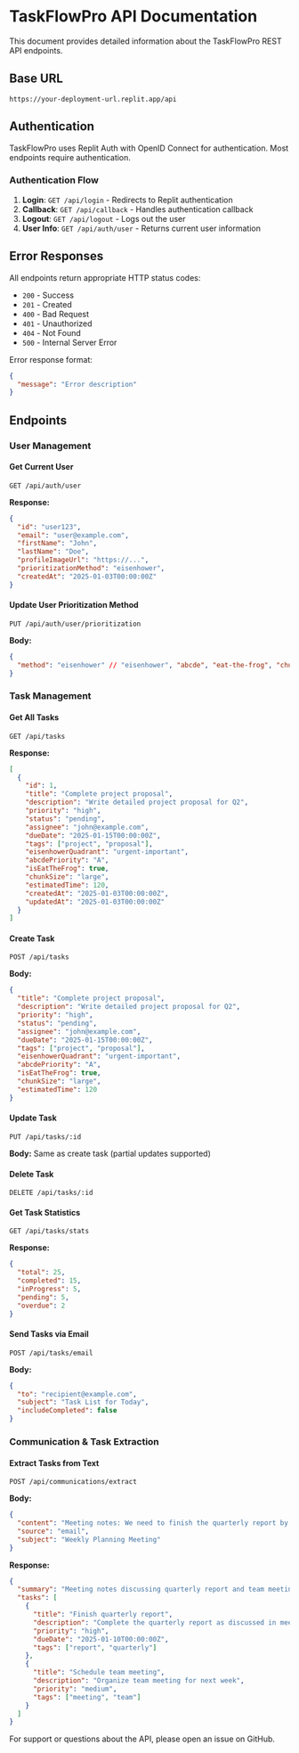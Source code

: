 # TaskFlowPro API Documentation

This document provides detailed information about the TaskFlowPro REST API endpoints.

## Base URL

```
https://your-deployment-url.replit.app/api
```

## Authentication

TaskFlowPro uses Replit Auth with OpenID Connect for authentication. Most endpoints require authentication.

### Authentication Flow

1. **Login**: `GET /api/login` - Redirects to Replit authentication
2. **Callback**: `GET /api/callback` - Handles authentication callback
3. **Logout**: `GET /api/logout` - Logs out the user
4. **User Info**: `GET /api/auth/user` - Returns current user information

## Error Responses

All endpoints return appropriate HTTP status codes:

- `200` - Success
- `201` - Created
- `400` - Bad Request
- `401` - Unauthorized
- `404` - Not Found
- `500` - Internal Server Error

Error response format:
```json
{
  "message": "Error description"
}
```

## Endpoints

### User Management

#### Get Current User
```http
GET /api/auth/user
```

**Response:**
```json
{
  "id": "user123",
  "email": "user@example.com",
  "firstName": "John",
  "lastName": "Doe",
  "profileImageUrl": "https://...",
  "prioritizationMethod": "eisenhower",
  "createdAt": "2025-01-03T00:00:00Z"
}
```

#### Update User Prioritization Method
```http
PUT /api/auth/user/prioritization
```

**Body:**
```json
{
  "method": "eisenhower" // "eisenhower", "abcde", "eat-the-frog", "chunking"
}
```

### Task Management

#### Get All Tasks
```http
GET /api/tasks
```

**Response:**
```json
[
  {
    "id": 1,
    "title": "Complete project proposal",
    "description": "Write detailed project proposal for Q2",
    "priority": "high",
    "status": "pending",
    "assignee": "john@example.com",
    "dueDate": "2025-01-15T00:00:00Z",
    "tags": ["project", "proposal"],
    "eisenhowerQuadrant": "urgent-important",
    "abcdePriority": "A",
    "isEatTheFrog": true,
    "chunkSize": "large",
    "estimatedTime": 120,
    "createdAt": "2025-01-03T00:00:00Z",
    "updatedAt": "2025-01-03T00:00:00Z"
  }
]
```

#### Create Task
```http
POST /api/tasks
```

**Body:**
```json
{
  "title": "Complete project proposal",
  "description": "Write detailed project proposal for Q2",
  "priority": "high",
  "status": "pending",
  "assignee": "john@example.com",
  "dueDate": "2025-01-15T00:00:00Z",
  "tags": ["project", "proposal"],
  "eisenhowerQuadrant": "urgent-important",
  "abcdePriority": "A",
  "isEatTheFrog": true,
  "chunkSize": "large",
  "estimatedTime": 120
}
```

#### Update Task
```http
PUT /api/tasks/:id
```

**Body:** Same as create task (partial updates supported)

#### Delete Task
```http
DELETE /api/tasks/:id
```

#### Get Task Statistics
```http
GET /api/tasks/stats
```

**Response:**
```json
{
  "total": 25,
  "completed": 15,
  "inProgress": 5,
  "pending": 5,
  "overdue": 2
}
```

#### Send Tasks via Email
```http
POST /api/tasks/email
```

**Body:**
```json
{
  "to": "recipient@example.com",
  "subject": "Task List for Today",
  "includeCompleted": false
}
```

### Communication & Task Extraction

#### Extract Tasks from Text
```http
POST /api/communications/extract
```

**Body:**
```json
{
  "content": "Meeting notes: We need to finish the quarterly report by Friday and schedule a team meeting for next week.",
  "source": "email",
  "subject": "Weekly Planning Meeting"
}
```

**Response:**
```json
{
  "summary": "Meeting notes discussing quarterly report and team meeting scheduling",
  "tasks": [
    {
      "title": "Finish quarterly report",
      "description": "Complete the quarterly report as discussed in meeting",
      "priority": "high",
      "dueDate": "2025-01-10T00:00:00Z",
      "tags": ["report", "quarterly"]
    },
    {
      "title": "Schedule team meeting",
      "description": "Organize team meeting for next week",
      "priority": "medium",
      "tags": ["meeting", "team"]
    }
  ]
}
```

For support or questions about the API, please open an issue on GitHub.